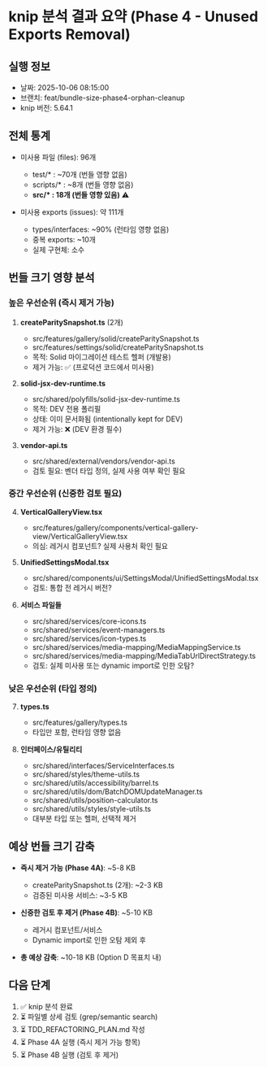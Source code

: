 # knip 분석 결과 요약 (Phase 4 - Unused Exports Removal)

## 실행 정보

- 날짜: 2025-10-06 08:15:00
- 브랜치: feat/bundle-size-phase4-orphan-cleanup
- knip 버전: 5.64.1

## 전체 통계

- 미사용 파일 (files): 96개
  - test/\* : ~70개 (번들 영향 없음)
  - scripts/\* : ~8개 (번들 영향 없음)
  - **src/\* : 18개 (번들 영향 있음)** ⚠️

- 미사용 exports (issues): 약 111개
  - types/interfaces: ~90% (런타임 영향 없음)
  - 중복 exports: ~10개
  - 실제 구현체: 소수

## 번들 크기 영향 분석

### 높은 우선순위 (즉시 제거 가능)

1. **createParitySnapshot.ts** (2개)
   - src/features/gallery/solid/createParitySnapshot.ts
   - src/features/settings/solid/createParitySnapshot.ts
   - 목적: Solid 마이그레이션 테스트 헬퍼 (개발용)
   - 제거 가능: ✅ (프로덕션 코드에서 미사용)

2. **solid-jsx-dev-runtime.ts**
   - src/shared/polyfills/solid-jsx-dev-runtime.ts
   - 목적: DEV 전용 폴리필
   - 상태: 이미 문서화됨 (intentionally kept for DEV)
   - 제거 가능: ❌ (DEV 환경 필수)

3. **vendor-api.ts**
   - src/shared/external/vendors/vendor-api.ts
   - 검토 필요: 벤더 타입 정의, 실제 사용 여부 확인 필요

### 중간 우선순위 (신중한 검토 필요)

4. **VerticalGalleryView.tsx**
   - src/features/gallery/components/vertical-gallery-view/VerticalGalleryView.tsx
   - 의심: 레거시 컴포넌트? 실제 사용처 확인 필요

5. **UnifiedSettingsModal.tsx**
   - src/shared/components/ui/SettingsModal/UnifiedSettingsModal.tsx
   - 검토: 통합 전 레거시 버전?

6. **서비스 파일들**
   - src/shared/services/core-icons.ts
   - src/shared/services/event-managers.ts
   - src/shared/services/icon-types.ts
   - src/shared/services/media-mapping/MediaMappingService.ts
   - src/shared/services/media-mapping/MediaTabUrlDirectStrategy.ts
   - 검토: 실제 미사용 또는 dynamic import로 인한 오탐?

### 낮은 우선순위 (타입 정의)

7. **types.ts**
   - src/features/gallery/types.ts
   - 타입만 포함, 런타임 영향 없음

8. **인터페이스/유틸리티**
   - src/shared/interfaces/ServiceInterfaces.ts
   - src/shared/styles/theme-utils.ts
   - src/shared/utils/accessibility/barrel.ts
   - src/shared/utils/dom/BatchDOMUpdateManager.ts
   - src/shared/utils/position-calculator.ts
   - src/shared/utils/styles/style-utils.ts
   - 대부분 타입 또는 헬퍼, 선택적 제거

## 예상 번들 크기 감축

- **즉시 제거 가능 (Phase 4A)**: ~5-8 KB
  - createParitySnapshot.ts (2개): ~2-3 KB
  - 검증된 미사용 서비스: ~3-5 KB

- **신중한 검토 후 제거 (Phase 4B)**: ~5-10 KB
  - 레거시 컴포넌트/서비스
  - Dynamic import로 인한 오탐 제외 후

- **총 예상 감축**: ~10-18 KB (Option D 목표치 내)

## 다음 단계

1. ✅ knip 분석 완료
2. ⏳ 파일별 상세 검토 (grep/semantic search)
3. ⏳ TDD_REFACTORING_PLAN.md 작성
4. ⏳ Phase 4A 실행 (즉시 제거 가능 항목)
5. ⏳ Phase 4B 실행 (검토 후 제거)
